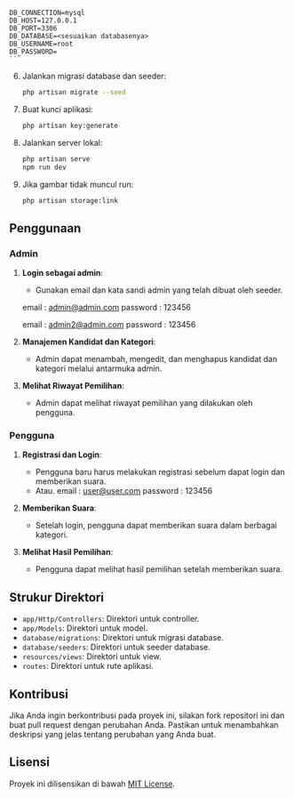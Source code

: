 
    DB_CONNECTION=mysql
    DB_HOST=127.0.0.1
    DB_PORT=3306
    DB_DATABASE=<sesuaikan databasenya>
    DB_USERNAME=root
    DB_PASSWORD=
    ```
6. Jalankan migrasi database dan seeder:

    ```bash
    php artisan migrate --seed
    ```

7. Buat kunci aplikasi:

    ```bash
    php artisan key:generate
    ```

8. Jalankan server lokal:

    ```bash
    php artisan serve
    npm run dev
    ```

9. Jika gambar tidak muncul run:

    ```bash
    php artisan storage:link
    ```

## Penggunaan

### Admin

1. **Login sebagai admin**:
   - Gunakan email dan kata sandi admin yang telah dibuat oleh seeder.

   email : admin@admin.com
   password : 123456

   email : admin2@admin.com
   password : 123456

2. **Manajemen Kandidat dan Kategori**:
   - Admin dapat menambah, mengedit, dan menghapus kandidat dan kategori melalui antarmuka admin.

3. **Melihat Riwayat Pemilihan**:
   - Admin dapat melihat riwayat pemilihan yang dilakukan oleh pengguna.

### Pengguna

1. **Registrasi dan Login**:
   - Pengguna baru harus melakukan registrasi sebelum dapat login dan memberikan suara.
   - Atau.
    email : user@user.com
    password : 123456

2. **Memberikan Suara**:
   - Setelah login, pengguna dapat memberikan suara dalam berbagai kategori.

3. **Melihat Hasil Pemilihan**:
   - Pengguna dapat melihat hasil pemilihan setelah memberikan suara.

## Strukur Direktori

- `app/Http/Controllers`: Direktori untuk controller.
- `app/Models`: Direktori untuk model.
- `database/migrations`: Direktori untuk migrasi database.
- `database/seeders`: Direktori untuk seeder database.
- `resources/views`: Direktori untuk view.
- `routes`: Direktori untuk rute aplikasi.

## Kontribusi

Jika Anda ingin berkontribusi pada proyek ini, silakan fork repositori ini dan buat pull request dengan perubahan Anda. Pastikan untuk menambahkan deskripsi yang jelas tentang perubahan yang Anda buat.

## Lisensi

Proyek ini dilisensikan di bawah [MIT License](LICENSE).
